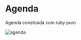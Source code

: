 # Agenda
Agenda construida com ruby puro 

![agenda](https://user-images.githubusercontent.com/82295321/143596552-c92598e3-1398-4870-9c21-86bc5b146550.png)


